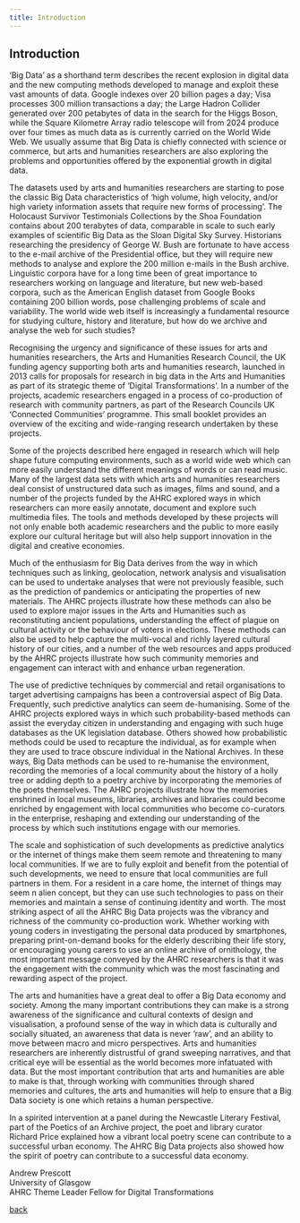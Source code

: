 ```yaml
---
title: Introduction
---
```


## Introduction

‘Big Data’ as a shorthand term describes the recent explosion in digital data and the new computing methods developed to manage and exploit these vast amounts of data. Google indexes over 20 billion pages a day; Visa processes 300 million transactions a day; the Large Hadron Collider generated over 200 petabytes of data in the search for the Higgs Boson, while the Square Kilometre Array radio telescope will from 2024 produce over four times as much data as is currently carried on the World Wide Web. We usually assume that Big Data is chiefly connected with science or commerce, but arts and humanities researchers are also exploring the problems and opportunities offered by the exponential growth in digital data. 

The datasets used by arts and humanities researchers are starting to pose the classic Big Data characteristics of ‘high volume, high velocity, and/or high variety information assets that require new forms of processing’. The Holocaust Survivor Testimonials Collections by the Shoa Foundation contains about 200 terabytes of data, comparable in scale to such early examples of scientific Big Data as the Sloan Digital Sky Survey. Historians researching the presidency of George W. Bush are fortunate to have access to the e-mail archive of the Presidential office, but they will require new methods to analyse and explore the 200 million e-mails in the Bush archive. Linguistic corpora have for a long time been of great importance to researchers working on language and literature, but new web-based corpora, such as the American English dataset from Google Books containing 200 billion words, pose challenging problems of scale and variability. The world wide web itself is increasingly a fundamental resource for studying culture, history and literature, but how do we archive and analyse the web for such studies?

Recognising the urgency and significance of these issues for arts and humanities researchers, the Arts and Humanities Research Council, the UK funding agency supporting both arts and humanities research, launched in 2013 calls for proposals for research in big data in the Arts and Humanities as part of its strategic theme of ‘Digital Transformations’. In a number of the projects, academic researchers engaged in a process of co-production of research with community partners, as part of the Research Councils UK ‘Connected Communities’ programme. This small booklet provides an overview of the exciting and wide-ranging research undertaken by these projects.

Some of the projects described here engaged in research which will help shape future computing environments, such as a world wide web which can more easily understand the different meanings of words or can read music. Many of the largest data sets with which arts and humanities researchers deal consist of unstructured data such as images, films and sound, and a number of the projects funded by the AHRC explored ways in which researchers can more easily annotate, document and explore such multimedia files. The tools and methods developed by these projects will not only enable both academic researchers and the public to more easily explore our cultural heritage but will also help support innovation in the digital and creative economies.

Much of the enthusiasm for Big Data derives from the way in which techniques such as linking, geolocation, network analysis and visualisation can be used to undertake analyses that were not previously feasible, such as the prediction of pandemics or anticipating the properties of new materials. The AHRC projects illustrate how these methods can also be used to explore major issues in the Arts and Humanities such as reconstituting ancient populations, understanding the effect of plague on cultural activity or the behaviour of voters in elections. These methods can also be used to help capture the multi-vocal and richly layered cultural history of our cities, and a number of the web resources and apps produced by the AHRC projects illustrate how such community memories and engagement can interact with and enhance urban regeneration. 
  
The use of predictive techniques by commercial and retail organisations to target advertising campaigns has been a controversial aspect of Big Data. Frequently, such predictive analytics can seem de-humanising. Some of the AHRC projects explored ways in which such probability-based methods can assist the everyday citizen in understanding and engaging with such huge databases as the UK legislation database. Others showed how probabilistic methods could be used to recapture the individual, as for example when they are used to trace obscure individual in the National Archives. In these ways, Big Data methods can be used to re-humanise the environment, recording the memories of a local community about the history of a holly tree or adding depth to a poetry archive by incorporating the memories of the poets themselves. The AHRC projects illustrate how the memories enshrined in local museums, libraries, archives and libraries could become enriched by engagement with local communities who become co-curators in the enterprise, reshaping and extending our understanding of the process by which such institutions engage with our memories.

The scale and sophistication of such developments as predictive analytics or the internet of things make them seem remote and threatening to many local communities. If we are to fully exploit and benefit from the potential of such developments, we need to ensure that local communities are full partners in them. For a resident in a care home, the internet of things may seem n alien concept, but they can use such technologies to pass on their memories and maintain a sense of continuing identity and worth. The most striking aspect of all the AHRC Big Data projects was the vibrancy and richness of the community co-production work. Whether working with young coders in investigating the personal data produced by smartphones, preparing print-on-demand books for the elderly describing their life story, or encouraging young carers to use an online archive of ornithology, the most important message conveyed by the AHRC researchers is that it was the engagement with the community which was the most fascinating and rewarding aspect of the project.

The arts and humanities have a great deal to offer a Big Data economy and society. Among the many important contributions they can make is a strong awareness of the significance and cultural contexts of design and visualisation, a profound sense of the way in which data is culturally and socially situated, an awareness that data is never ‘raw’, and an ability to move between macro and micro perspectives. Arts and humanities researchers are inherently distrustful of grand sweeping narratives, and that critical eye will be essential as the world becomes more infatuated with data. But the most important contribution that arts and humanities are able to make is that, through working with communities through shared memories and cultures, the arts and humanities will help to ensure that a Big Data society is one which retains a human perspective.

In a spirited intervention at a panel during the Newcastle Literary Festival, part of the Poetics of an Archive project, the poet and library curator Richard Price explained how a vibrant local poetry scene can contribute to a successful urban economy. The AHRC Big Data projects also showed how the spirit of poetry can contribute to a successful data economy.         
  
Andrew Prescott
<br />
University of Glasgow
<br />
AHRC Theme Leader Fellow for Digital Transformations

[back](./)